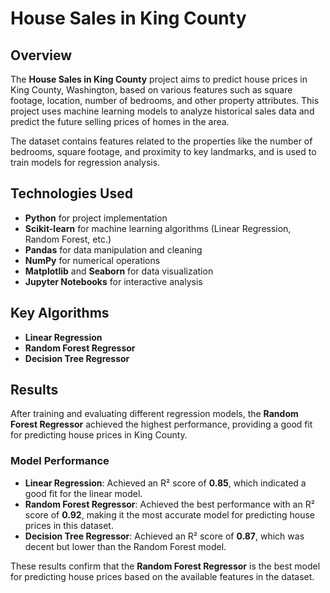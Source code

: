 # House Sales in King County

## Overview
The **House Sales in King County** project aims to predict house prices in King County, Washington, based on various features such as square footage, location, number of bedrooms, and other property attributes. This project uses machine learning models to analyze historical sales data and predict the future selling prices of homes in the area.

The dataset contains features related to the properties like the number of bedrooms, square footage, and proximity to key landmarks, and is used to train models for regression analysis.

## Technologies Used
- **Python** for project implementation
- **Scikit-learn** for machine learning algorithms (Linear Regression, Random Forest, etc.)
- **Pandas** for data manipulation and cleaning
- **NumPy** for numerical operations
- **Matplotlib** and **Seaborn** for data visualization
- **Jupyter Notebooks** for interactive analysis

## Key Algorithms
- **Linear Regression**
- **Random Forest Regressor**
- **Decision Tree Regressor**

## Results
After training and evaluating different regression models, the **Random Forest Regressor** achieved the highest performance, providing a good fit for predicting house prices in King County.

### Model Performance
- **Linear Regression**: Achieved an R² score of **0.85**, which indicated a good fit for the linear model.
- **Random Forest Regressor**: Achieved the best performance with an R² score of **0.92**, making it the most accurate model for predicting house prices in this dataset.
- **Decision Tree Regressor**: Achieved an R² score of **0.87**, which was decent but lower than the Random Forest model.

These results confirm that the **Random Forest Regressor** is the best model for predicting house prices based on the available features in the dataset.
